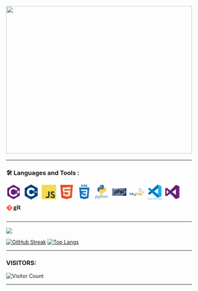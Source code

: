 <div id="header" align="center">
  <img width="100%" height="400" src="https://media.giphy.com/media/AibXOtCbZgwChaOWcz/giphy.gif"/>
</div>


---

### :hammer_and_wrench: Languages and Tools :
<div>
  <img src="https://github.com/devicons/devicon/blob/master/icons/csharp/csharp-plain.svg"  title="C#" alt="C#" width="40" height="40"/>&nbsp;
  <img src="https://github.com/devicons/devicon/blob/master/icons/cplusplus/cplusplus-plain.svg"  title="C++" alt="C++" width="40" height="40"/>&nbsp;
  <img src="https://github.com/devicons/devicon/blob/master/icons/javascript/javascript-original.svg" title="JavaScript" alt="JavaScript" width="40" height="40"/>&nbsp;
  <img src="https://github.com/devicons/devicon/blob/master/icons/html5/html5-original.svg" title="HTML5" alt="HTML" width="40" height="40"/>&nbsp;
  <img src="https://github.com/devicons/devicon/blob/master/icons/css3/css3-plain-wordmark.svg"  title="CSS3" alt="CSS" width="40" height="40"/>&nbsp;
  <img src="https://github.com/devicons/devicon/blob/master/icons/python/python-original-wordmark.svg"  title="PY" alt="PY" width="40" height="40"/>&nbsp;
  <img src="https://github.com/devicons/devicon/blob/master/icons/php/php-original.svg" title="PHP" alt="PHP" width="40" height="40"/>&nbsp;
  <img src="https://github.com/devicons/devicon/blob/master/icons/mysql/mysql-original-wordmark.svg" title="MySQL"  alt="MySQL" width="40" height="40"/>&nbsp;
  <img src="https://github.com/devicons/devicon/blob/master/icons/vscode/vscode-original-wordmark.svg"  title="VSC" alt="VSC" width="40" height="40"/>&nbsp;
  <img src="https://github.com/devicons/devicon/blob/master/icons/visualstudio/visualstudio-plain.svg"  title="VS" alt="VS" width="40" height="40"/>&nbsp;
  <img src="https://github.com/devicons/devicon/blob/master/icons/git/git-original-wordmark.svg" title="Git" **alt="Git" width="40" height="40"/>
</div>



---  

<a href="https://github.com/anuraghazra/github-readme-stats">
  <img align="center" src="https://github-readme-stats.vercel.app/api?username=MihhailLastovski&show_icons=true&theme=tokyonight&hide_border=true" />
</a>

[![GitHub Streak](https://streak-stats.demolab.com?user=MihhailLastovski&theme=tokyonight&hide_border=true)](https://git.io/streak-stats)
[![Top Langs](https://github-readme-stats.vercel.app/api/top-langs/?username=MihhailLastovski&layout=compact&theme=tokyonight&hide_border=true&langs_count=8)](https://github.com/anuraghazra/github-readme-stats)

---

### VISITORS: 
![Visitor Count](https://profile-counter.glitch.me/{MihhailLastovski}/count.svg)

---
